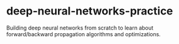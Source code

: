 # deep-neural-networks-practice
Building deep neural networks from scratch to learn about forward/backward propagation algorithms and optimizations.
